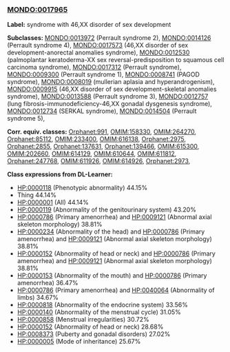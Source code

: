 
### [MONDO:0017965](http://purl.obolibrary.org/obo/MONDO_0017965)
**Label:** syndrome with 46,XX disorder of sex development

**Subclasses:** [MONDO:0013972](http://purl.obolibrary.org/obo/MONDO_0013972) (Perrault syndrome 2), [MONDO:0014126](http://purl.obolibrary.org/obo/MONDO_0014126) (Perrault syndrome 4), [MONDO:0017573](http://purl.obolibrary.org/obo/MONDO_0017573) (46,XX disorder of sex development-anorectal anomalies syndrome), [MONDO:0012530](http://purl.obolibrary.org/obo/MONDO_0012530) (palmoplantar keratoderma-XX sex reversal-predisposition to squamous cell carcinoma syndrome), [MONDO:0017312](http://purl.obolibrary.org/obo/MONDO_0017312) (Perrault syndrome), [MONDO:0009300](http://purl.obolibrary.org/obo/MONDO_0009300) (Perrault syndrome 1), [MONDO:0008741](http://purl.obolibrary.org/obo/MONDO_0008741) (PAGOD syndrome), [MONDO:0008019](http://purl.obolibrary.org/obo/MONDO_0008019) (mullerian aplasia and hyperandrogenism), [MONDO:0009915](http://purl.obolibrary.org/obo/MONDO_0009915) (46,XX disorder of sex development-skeletal anomalies syndrome), [MONDO:0013588](http://purl.obolibrary.org/obo/MONDO_0013588) (Perrault syndrome 3), [MONDO:0012757](http://purl.obolibrary.org/obo/MONDO_0012757) (lung fibrosis-immunodeficiency-46,XX gonadal dysgenesis syndrome), [MONDO:0012734](http://purl.obolibrary.org/obo/MONDO_0012734) (SERKAL syndrome), [MONDO:0014504](http://purl.obolibrary.org/obo/MONDO_0014504) (Perrault syndrome 5), 

**Corr. equiv. classes:** [Orphanet:991](http://www.orpha.net/ORDO/Orphanet_991), [OMIM:158330](http://purl.obolibrary.org/obo/OMIM_158330), [OMIM:264270](http://purl.obolibrary.org/obo/OMIM_264270), [Orphanet:85112](http://www.orpha.net/ORDO/Orphanet_85112), [OMIM:233400](http://purl.obolibrary.org/obo/OMIM_233400), [OMIM:616138](http://purl.obolibrary.org/obo/OMIM_616138), [Orphanet:2975](http://www.orpha.net/ORDO/Orphanet_2975), [Orphanet:2855](http://www.orpha.net/ORDO/Orphanet_2855), [Orphanet:137631](http://www.orpha.net/ORDO/Orphanet_137631), [Orphanet:139466](http://www.orpha.net/ORDO/Orphanet_139466), [OMIM:615300](http://purl.obolibrary.org/obo/OMIM_615300), [OMIM:202660](http://purl.obolibrary.org/obo/OMIM_202660), [OMIM:614129](http://purl.obolibrary.org/obo/OMIM_614129), [OMIM:610644](http://purl.obolibrary.org/obo/OMIM_610644), [OMIM:611812](http://purl.obolibrary.org/obo/OMIM_611812), [Orphanet:247768](http://www.orpha.net/ORDO/Orphanet_247768), [OMIM:611926](http://purl.obolibrary.org/obo/OMIM_611926), [OMIM:614926](http://purl.obolibrary.org/obo/OMIM_614926), [Orphanet:2973](http://www.orpha.net/ORDO/Orphanet_2973), 

**Class expressions from DL-Learner:**

- [HP:0000118](http://purl.obolibrary.org/obo/HP_0000118) (Phenotypic abnormality) 44.15%
- Thing 44.14%
- [HP:0000001](http://purl.obolibrary.org/obo/HP_0000001) (All) 44.14%
- [HP:0000119](http://purl.obolibrary.org/obo/HP_0000119) (Abnormality of the genitourinary system) 43.20%
- [HP:0000786](http://purl.obolibrary.org/obo/HP_0000786) (Primary amenorrhea) and [HP:0009121](http://purl.obolibrary.org/obo/HP_0009121) (Abnormal axial skeleton morphology) 38.81%
- [HP:0000234](http://purl.obolibrary.org/obo/HP_0000234) (Abnormality of the head) and [HP:0000786](http://purl.obolibrary.org/obo/HP_0000786) (Primary amenorrhea) and [HP:0009121](http://purl.obolibrary.org/obo/HP_0009121) (Abnormal axial skeleton morphology) 38.81%
- [HP:0000152](http://purl.obolibrary.org/obo/HP_0000152) (Abnormality of head or neck) and [HP:0000786](http://purl.obolibrary.org/obo/HP_0000786) (Primary amenorrhea) and [HP:0009121](http://purl.obolibrary.org/obo/HP_0009121) (Abnormal axial skeleton morphology) 38.81%
- [HP:0000153](http://purl.obolibrary.org/obo/HP_0000153) (Abnormality of the mouth) and [HP:0000786](http://purl.obolibrary.org/obo/HP_0000786) (Primary amenorrhea) 36.47%
- [HP:0000786](http://purl.obolibrary.org/obo/HP_0000786) (Primary amenorrhea) and [HP:0040064](http://purl.obolibrary.org/obo/HP_0040064) (Abnormality of limbs) 34.67%
- [HP:0000818](http://purl.obolibrary.org/obo/HP_0000818) (Abnormality of the endocrine system) 33.56%
- [HP:0000140](http://purl.obolibrary.org/obo/HP_0000140) (Abnormality of the menstrual cycle) 31.05%
- [HP:0000858](http://purl.obolibrary.org/obo/HP_0000858) (Menstrual irregularities) 30.72%
- [HP:0000152](http://purl.obolibrary.org/obo/HP_0000152) (Abnormality of head or neck) 28.68%
- [HP:0008373](http://purl.obolibrary.org/obo/HP_0008373) (Puberty and gonadal disorders) 27.02%
- [HP:0000005](http://purl.obolibrary.org/obo/HP_0000005) (Mode of inheritance) 25.67%


